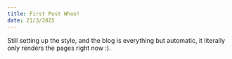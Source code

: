 ```yaml
---
title: First Post Whoo!
date: 21/3/2025
---
```

Still setting up the style, and the blog is everything but automatic, it literally only renders the pages right now :).
